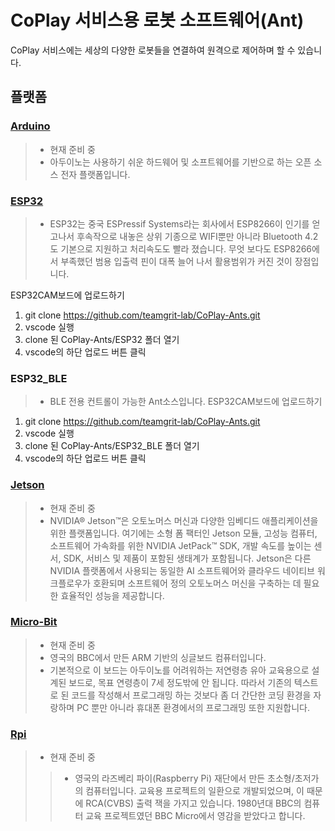 # CoPlay 서비스용 로봇 소프트웨어(Ant)

CoPlay 서비스에는 세상의 다양한 로봇들을 연결하여 원격으로 제어하며 할 수 있습니다.
>
>
>
## 플랫폼
>
>
>
### [Arduino](https://www.arduino.cc/)
> - 현재 준비 중
> - 아두이노는 사용하기 쉬운 하드웨어 및 소프트웨어를 기반으로 하는 오픈 소스 전자 플랫폼입니다.
>
>
>
### [ESP32](https://www.espressif.com/en/products/socs/esp32)
> - ESP32는 중국 ESPressif Systems라는 회사에서 ESP8266이 인기를 얻고나서 후속작으로 내놓은 상위 기종으로 WIFI뿐만 아니라 Bluetooth 4.2도 기본으로 지원하고 처리속도도 빨라 졌습니다. 무엇 보다도 ESP8266에서 부족했던 범용 입출력 핀이 대폭 늘어 나서 활용범위가 커진 것이 장점입니다.  

ESP32CAM보드에 업로드하기
1. git clone https://github.com/teamgrit-lab/CoPlay-Ants.git
2.  vscode 실행
3. clone 된 CoPlay-Ants/ESP32 폴더 열기
4. vscode의 하단 업로드 버튼 클릭  
>
>
>
### ESP32_BLE
> - BLE 전용 컨트롤이 가능한 Ant소스입니다.
ESP32CAM보드에 업로드하기
1. git clone https://github.com/teamgrit-lab/CoPlay-Ants.git
2.  vscode 실행
3. clone 된 CoPlay-Ants/ESP32_BLE 폴더 열기
4. vscode의 하단 업로드 버튼 클릭  

### [Jetson](https://www.nvidia.com/en-us/autonomous-machines/embedded-systems/)
> - 현재 준비 중
> - NVIDIA® Jetson™은 오토노머스 머신과 다양한 임베디드 애플리케이션을 위한 플랫폼입니다. 여기에는 소형 폼 팩터인 Jetson 모듈, 고성능 컴퓨터, 소프트웨어 가속화를 위한 NVIDIA JetPack™ SDK, 개발 속도를 높이는 센서, SDK, 서비스 및 제품이 포함된 생태계가 포함됩니다. Jetson은 다른 NVIDIA 플랫폼에서 사용되는 동일한 AI 소프트웨어와 클라우드 네이티브 워크플로우가 호환되며 소프트웨어 정의 오토노머스 머신을 구축하는 데 필요한 효율적인 성능을 제공합니다.
>
>
>
### [Micro-Bit](https://www.bbc.co.uk/teach/microbit/register-free-microbit/zxrp3qt)
> - 현재 준비 중
> - 영국의 BBC에서 만든 ARM 기반의 싱글보드 컴퓨터입니다.
> - 기본적으로 이 보드는 아두이노를 어려워하는 저연령층 유아 교육용으로 설계된 보드로, 목표 연령층이 7세 정도밖에 안 됩니다. 따라서 기존의 텍스트로 된 코드를 작성해서 프로그래밍 하는 것보다 좀 더 간단한 코딩 환경을 자랑하며 PC 뿐만 아니라 휴대폰 환경에서의 프로그래밍 또한 지원합니다.
>
>
>
### [Rpi](https://www.raspberrypi.com/)
> - 현재 준비 중
> > - 영국의 라즈베리 파이(Raspberry Pi) 재단에서 만든 초소형/초저가의 컴퓨터입니다. 교육용 프로젝트의 일환으로 개발되었으며, 이 때문에 RCA(CVBS) 출력 잭을 가지고 있습니다. 1980년대 BBC의 컴퓨터 교육 프로젝트였던 BBC Micro에서 영감을 받았다고 합니다.


